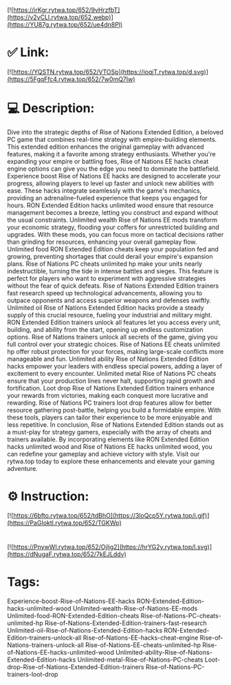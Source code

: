 [![https://irKgr.rytwa.top/652/9vHrzfbT](https://v2yCLl.rytwa.top/652.webp)](https://YU87g.rytwa.top/652/ue4dn8Pl)
# ✅ Link:
[![https://YQSTN.rytwa.top/652/VTOSp](https://ioqjT.rytwa.top/d.svg)](https://5FgqFfc4.rytwa.top/652/7w0mQ7Iw)
# 💻 Description:
Dive into the strategic depths of Rise of Nations Extended Edition, a beloved PC game that combines real-time strategy with empire-building elements. This extended edition enhances the original gameplay with advanced features, making it a favorite among strategy enthusiasts. Whether you're expanding your empire or battling foes, Rise of Nations EE hacks cheat engine options can give you the edge you need to dominate the battlefield.
Experience boost Rise of Nations EE hacks are designed to accelerate your progress, allowing players to level up faster and unlock new abilities with ease. These hacks integrate seamlessly with the game's mechanics, providing an adrenaline-fueled experience that keeps you engaged for hours. RON Extended Edition hacks unlimited wood ensure that resource management becomes a breeze, letting you construct and expand without the usual constraints.
Unlimited wealth Rise of Nations EE mods transform your economic strategy, flooding your coffers for unrestricted building and upgrades. With these mods, you can focus more on tactical decisions rather than grinding for resources, enhancing your overall gameplay flow. Unlimited food RON Extended Edition cheats keep your population fed and growing, preventing shortages that could derail your empire's expansion plans.
Rise of Nations PC cheats unlimited hp make your units nearly indestructible, turning the tide in intense battles and sieges. This feature is perfect for players who want to experiment with aggressive strategies without the fear of quick defeats. Rise of Nations Extended Edition trainers fast research speed up technological advancements, allowing you to outpace opponents and access superior weapons and defenses swiftly.
Unlimited oil Rise of Nations Extended Edition hacks provide a steady supply of this crucial resource, fueling your industrial and military might. RON Extended Edition trainers unlock all features let you access every unit, building, and ability from the start, opening up endless customization options. Rise of Nations trainers unlock all secrets of the game, giving you full control over your strategic choices.
Rise of Nations EE cheats unlimited hp offer robust protection for your forces, making large-scale conflicts more manageable and fun. Unlimited ability Rise of Nations Extended Edition hacks empower your leaders with endless special powers, adding a layer of excitement to every encounter. Unlimited metal Rise of Nations PC cheats ensure that your production lines never halt, supporting rapid growth and fortification.
Loot drop Rise of Nations Extended Edition trainers enhance your rewards from victories, making each conquest more lucrative and rewarding. Rise of Nations PC trainers loot drop features allow for better resource gathering post-battle, helping you build a formidable empire. With these tools, players can tailor their experience to be more enjoyable and less repetitive.
In conclusion, Rise of Nations Extended Edition stands out as a must-play for strategy gamers, especially with the array of cheats and trainers available. By incorporating elements like RON Extended Edition hacks unlimited wood and Rise of Nations EE hacks unlimited wood, you can redefine your gameplay and achieve victory with style. Visit our rytwa.top today to explore these enhancements and elevate your gaming adventure.

# ⚙️ Instruction:
[![https://6bfto.rytwa.top/652/tdBhO](https://3loQcp5Y.rytwa.top/i.gif)](https://PaGIoktl.rytwa.top/652/TGKWp)
#
[![https://PnywWl.rytwa.top/652/Ojljg2](https://hrYG2y.rytwa.top/l.svg)](https://dNugaF.rytwa.top/652/7kEJLddv)
# Tags:
Experience-boost-Rise-of-Nations-EE-hacks RON-Extended-Edition-hacks-unlimited-wood Unlimited-wealth-Rise-of-Nations-EE-mods Unlimited-food-RON-Extended-Edition-cheats Rise-of-Nations-PC-cheats-unlimited-hp Rise-of-Nations-Extended-Edition-trainers-fast-research Unlimited-oil-Rise-of-Nations-Extended-Edition-hacks RON-Extended-Edition-trainers-unlock-all Rise-of-Nations-EE-hacks-cheat-engine Rise-of-Nations-trainers-unlock-all Rise-of-Nations-EE-cheats-unlimited-hp Rise-of-Nations-EE-hacks-unlimited-wood Unlimited-ability-Rise-of-Nations-Extended-Edition-hacks Unlimited-metal-Rise-of-Nations-PC-cheats Loot-drop-Rise-of-Nations-Extended-Edition-trainers Rise-of-Nations-PC-trainers-loot-drop






